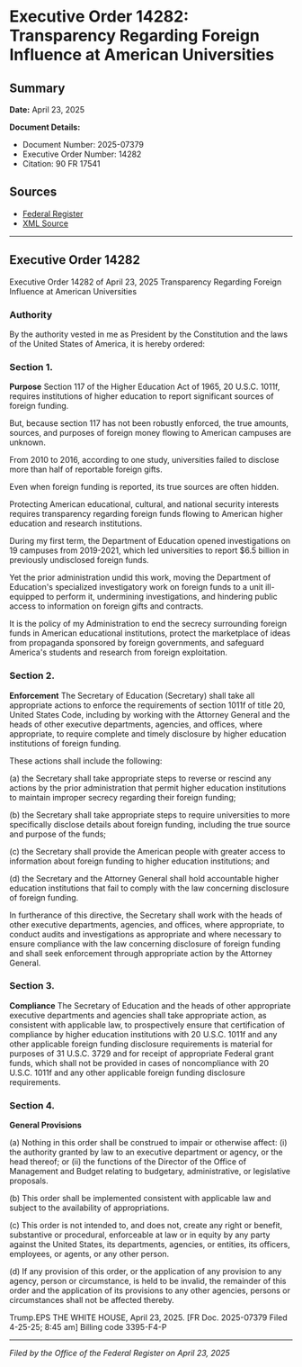 # Executive Order 14282: Transparency Regarding Foreign Influence at American Universities

## Summary

**Date:** April 23, 2025

**Document Details:**
- Document Number: 2025-07379
- Executive Order Number: 14282
- Citation: 90 FR 17541

## Sources
- [Federal Register](https://www.federalregister.gov/documents/2025/04/28/2025-07379/transparency-regarding-foreign-influence-at-american-universities)
- [XML Source](https://www.federalregister.gov/documents/full_text/xml/2025/04/28/2025-07379.xml)

---

## Executive Order 14282

Executive Order 14282 of April 23, 2025
Transparency Regarding Foreign Influence at American Universities
### Authority

By the authority vested in me as President by the Constitution and the laws of the United States of America, it is hereby ordered:
### Section 1.

**Purpose**
 Section 117 of the Higher Education Act of 1965, 20 U.S.C. 1011f, requires institutions of higher education to report significant sources of foreign funding.

But, because section 117 has not been robustly enforced, the true amounts, sources, and purposes of foreign money flowing to American campuses are unknown.

From 2010 to 2016, according to one study, universities failed to disclose more than half of reportable foreign gifts.

Even when foreign funding is reported, its true sources are often hidden.

Protecting American educational, cultural, and national security interests requires transparency regarding foreign funds flowing to American higher education and research institutions.

During my first term, the Department of Education opened investigations on 19 campuses from 2019-2021, which led universities to report $6.5 billion in previously undisclosed foreign funds.

Yet the prior administration undid this work, moving the Department of Education's specialized investigatory work on foreign funds to a unit ill-equipped to perform it, undermining investigations, and hindering public access to information on foreign gifts and contracts.

It is the policy of my Administration to end the secrecy surrounding foreign funds in American educational institutions, protect the marketplace of ideas from propaganda sponsored by foreign governments, and safeguard America's students and research from foreign exploitation.
### Section 2.

**Enforcement**
 The Secretary of Education (Secretary) shall take all appropriate actions to enforce the requirements of section 1011f of title 20, United States Code, including by working with the Attorney General and the heads of other executive departments, agencies, and offices, where appropriate, to require complete and timely disclosure by higher education institutions of foreign funding.

These actions shall include the following: 

(a) the Secretary shall take appropriate steps to reverse or rescind any actions by the prior administration that permit higher education institutions to maintain improper secrecy regarding their foreign funding;

(b) the Secretary shall take appropriate steps to require universities to more specifically disclose details about foreign funding, including the true source and purpose of the funds;

(c) the Secretary shall provide the American people with greater access to information about foreign funding to higher education institutions; and

(d) the Secretary and the Attorney General shall hold accountable higher education institutions that fail to comply with the law concerning disclosure of foreign funding.

In furtherance of this directive, the Secretary shall work with the heads of other executive departments, agencies, and offices, where appropriate, to conduct audits and investigations as appropriate and where necessary to ensure compliance with the law concerning disclosure of foreign funding and shall seek enforcement through appropriate action by the Attorney General.
### Section 3.

**Compliance**
 The Secretary of Education and the heads of other appropriate executive departments and agencies 
shall take appropriate action, as consistent with applicable law, to prospectively ensure that certification of compliance by higher education institutions with 20 U.S.C. 1011f and any other applicable foreign funding disclosure requirements is material for purposes of 31 U.S.C. 3729 and for receipt of appropriate Federal grant funds, which shall not be provided in cases of noncompliance with 20 U.S.C. 1011f and any other applicable foreign funding disclosure requirements.
### Section 4.

**General Provisions**

(a) Nothing in this order shall be construed to impair or otherwise affect:
    (i) the authority granted by law to an executive department or agency, or the head thereof; or 
    (ii) the functions of the Director of the Office of Management and Budget relating to budgetary, administrative, or legislative proposals.

(b) This order shall be implemented consistent with applicable law and subject to the availability of appropriations.

(c) This order is not intended to, and does not, create any right or benefit, substantive or procedural, enforceable at law or in equity by any party against the United States, its departments, agencies, or entities, its officers, employees, or agents, or any other person.

(d) If any provision of this order, or the application of any provision to any agency, person or circumstance, is held to be invalid, the remainder of this order and the application of its provisions to any other agencies, persons or circumstances shall not be affected thereby.

Trump.EPS
THE WHITE HOUSE,
April 23, 2025.
[FR Doc. 2025-07379
Filed 4-25-25; 8:45 am] 
Billing code 3395-F4-P

---

*Filed by the Office of the Federal Register on April 23, 2025*
